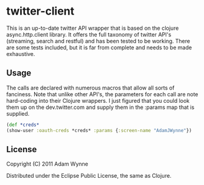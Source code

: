 # twitter-client

This is an up-to-date twitter API wrapper that is based on the clojure async.http.client library. It offers the full taxonomy of twitter API's (streaming, search and restful) and has been tested to be working. There are some tests included, but it is far from complete and needs to be made exhaustive.

## Usage

The calls are declared with numerous macros that allow all sorts of fanciness. Note that unlike other API's, the parameters for each call are note hard-coding into their Clojure wrappers. I just figured that you could look them up on the dev.twitter.com and supply them in the :params map that is supplied.

```clojure
(def *creds* 
(show-user :oauth-creds *creds* :params {:screen-name "AdamJWynne"})
```

## License

Copyright (C) 2011 Adam Wynne

Distributed under the Eclipse Public License, the same as Clojure.
